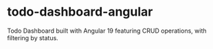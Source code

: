 # todo-dashboard-angular
Todo Dashboard built with Angular 19 featuring CRUD operations, with filtering by status.
